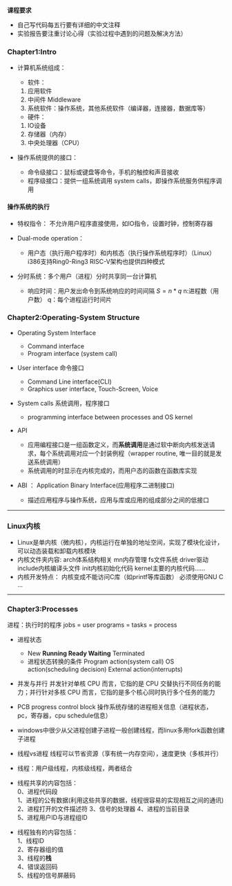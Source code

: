**课程要求**
* 自己写代码每五行要有详细的中文注释
* 实验报告要注重讨论心得（实验过程中遇到的问题及解决方法）

### Chapter1:Intro
* 计算机系统组成：
	* 软件：
	1. 应用软件
	2. 中间件 Middleware
	3. 系统软件：操作系统，其他系统软件（编译器，连接器，数据库等）
	* 硬件：
	1. IO设备
	2. 存储器（内存）
	3. 中央处理器（CPU）

* 操作系统提供的接口：
	* 命令级接口：鼠标或键盘等命令，手机的触控和声音接收
	* 程序级接口：提供一组系统调用 system calls，即操作系统服务供程序调用

#### 操作系统的执行
* 特权指令：
	不允许用户程序直接使用，如IO指令，设置时钟，控制寄存器

* Dual-mode operation：
	* 用户态（执行用户程序时）和内核态（执行操作系统程序时）（Linux）
	i386支持Ring0-Ring3
	RISC-V架构也提供四种模式

* 分时系统：多个用户（进程）分时共享同一台计算机
	* 响应时间：用户发出命令到系统响应的时间间隔
		$S=n*q$
		n:进程数（用户数） q：每个进程运行时间片
### Chapter2:Operating-System Structure

* Operating System Interface
	* Command interface
	* Program interface (system call)

* User interface 命令接口
	* Command Line interface(CLI)
	* Graphics user interface, Touch-Screen, Voice

* System calls 系统调用，程序接口
	* programming interface between processes and OS kernel

* API 
	* 应用编程接口是一组函数定义，而**系统调用**是通过软中断向内核发送请求，每个系统调用对应一个封装例程（wrapper routine, 唯一目的就是发送系统调用）
	* 系统调用的时显示在内核完成的，而用户态的函数在函数库实现

* ABI ： Application Binary Interface(应用程序二进制接口)
	* 描述应用程序与操作系统，应用与库或应用的组成部分之间的低接口
___
### Linux内核
* Linux是单内核（微内核），内核运行在单独的地址空间，实现了模块化设计，可以动态装载和卸载内核模块
* 内核文件夹内容: arch体系结构相关 mn内存管理 fs文件系统 driver驱动 include内核编译头文件 init内核初始化代码 kernel主要的内核代码......
* 内核开发特点：
	内核变成不能访问C库（如printf等库函数）
	必须使用GNU C ...
___
### Chapter3:Processes
进程：执行时的程序
jobs = user programs = tasks = process

* 进程状态
	* New **Running Ready Waiting** Terminated
	* 进程状态转换的条件
		Program action(system call)
		OS action(scheduling decision)
		External action(interrupts)

* 并发与并行
	并发针对单核 CPU 而言，它指的是 CPU 交替执行不同任务的能力；并行针对多核 CPU 而言，它指的是多个核心同时执行多个任务的能力

* PCB progress control block 操作系统存储的进程相关信息（进程状态，pc，寄存器，cpu schedule信息）

* windows中很少从父进程创建子进程一般创建线程，而linux多用fork函数创建子进程

* 线程vs进程 线程可以节省资源（享有统一内存空间），速度更快（多核并行）

* 线程：用户级线程，内核级线程，两者结合

* 线程共享的内容包括：  
	0、进程代码段  
	1、进程的公有数据(利用这些共享的数据，线程很容易的实现相互之间的通讯)  
	2、进程打开的文件描述符
	3、信号的处理器
	4、进程的当前目录  
	5、进程用户ID与进程组ID   
* 线程独有的内容包括：  
	1、线程ID  
	2、寄存器组的值  
	3、线程的**栈**  
	4、错误返回码  
	5、线程的信号屏蔽码

